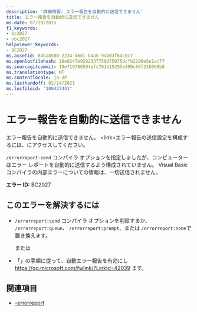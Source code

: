 ```yaml
---
description: '詳細情報: エラー報告を自動的に送信できません'
title: エラー報告を自動的に送信できません
ms.date: 07/20/2015
f1_keywords:
- bc2027
- vbc2027
helpviewer_keywords:
- BC2027
ms.assetid: 84ba8580-2234-46d1-b4a5-94b03f64c0c7
ms.openlocfilehash: 18e0247b9292337750d75075dcfb2196e5e1ac77
ms.sourcegitcommit: 10e719780594efc781b15295e499c66f316068b8
ms.translationtype: MT
ms.contentlocale: ja-JP
ms.lasthandoff: 02/14/2021
ms.locfileid: "100427441"
---
```

# <a name="cannot-send-error-report-automatically"></a>エラー報告を自動的に送信できません

エラー報告を自動的に送信できません。 \<link>エラー報告の送信設定を構成するには、にアクセスしてください。

`/errorreport:send` コンパイラ オプションを指定しましたが、コンピューターはエラー レポートを自動的に送信するよう構成されていません。 Visual Basic コンパイラの内部エラーについての情報は、一切送信されません。

**エラー ID:** BC2027

## <a name="to-correct-this-error"></a>このエラーを解決するには

- `/errorreport:send` コンパイラ オプションを削除するか、 `/errorreport:queue`、 `/errorreport:prompt`、または `/errorreport:none`で置き換えます。

     または

- 「」の手順に従って、自動エラー報告を有効にし <https://go.microsoft.com/fwlink/?LinkId=42039> ます。

## <a name="see-also"></a>関連項目

- [-errorreport](../reference/command-line-compiler/errorreport.md)
